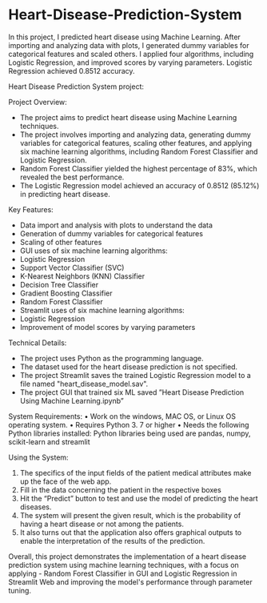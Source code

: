 # Heart-Disease-Prediction-System
 In this project, I predicted heart disease using Machine Learning. After importing and analyzing data with plots, I generated dummy variables for categorical features and scaled others. I applied four algorithms, including Logistic Regression, and improved scores by varying parameters. Logistic Regression achieved 0.8512 accuracy.


Heart Disease Prediction System project:

Project Overview:
- The project aims to predict heart disease using Machine Learning techniques.
- The project involves importing and analyzing data, generating dummy variables for categorical features, scaling other features, and applying six machine learning algorithms, including Random Forest Classifier and Logistic Regression.
- Random Forest Classifier yielded the highest percentage of 83%, which revealed the best performance.
- The Logistic Regression model achieved an accuracy of 0.8512 (85.12%) in predicting heart disease.



Key Features:
- Data import and analysis with plots to understand the data
- Generation of dummy variables for categorical features
- Scaling of other features
- GUI uses of six machine learning algorithms:
-	Logistic Regression
-	Support Vector Classifier (SVC)
-	K-Nearest Neighbors (KNN) Classifier
-	Decision Tree Classifier
-	Gradient Boosting Classifier
-	Random Forest Classifier
- Streamlit uses of six machine learning algorithms:
-	Logistic Regression
- Improvement of model scores by varying parameters

Technical Details:
- The project uses Python as the programming language.
- The dataset used for the heart disease prediction is not specified.
- The project Streamlit saves the trained Logistic Regression model to a file named "heart_disease_model.sav".
- The project GUI that trained six ML saved ”Heart Disease Prediction Using Machine Learning.ipynb”

System Requirements:
•	Work on the windows, MAC OS, or Linux OS operating system.
•	Requires Python 3. 7 or higher
•	Needs the following Python libraries installed: Python libraries being used are pandas, numpy, scikit-learn and streamlit


Using the System:
1.	The specifics of the input fields of the patient medical attributes make up the face of the web app.
2.	Fill in the data concerning the patient in the respective boxes
3.	Hit the “Predict” button to test and use the model of predicting the heart diseases.
4.	The system will present the given result, which is the probability of having a heart disease or not among the patients.
5.	It also turns out that the application also offers graphical outputs to enable the interpretation of the results of the prediction.

Overall, this project demonstrates the implementation of a heart disease prediction system using machine learning techniques, with a focus on applying -	Random Forest Classifier in GUI and Logistic Regression in Streamlit Web and improving the model's performance through parameter tuning.


